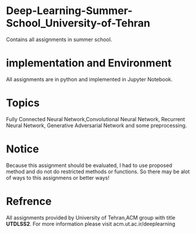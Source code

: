# Deep-Learning-Summer-School_University-of-Tehran
Contains all assignments in summer school.
# implementation and Environment
All assignments are in python and implemented in Jupyter Notebook.
# Topics
Fully Connected Neural Network,Convolutional Neural Network, Recurrent Neural Network, Generative Adversarial Network and some preprocessing.
 # Notice
 Because this assignment should be evaluated, I had to use proposed method and do not do restricted methods or functions. So there may be  alot of ways to this assignmens or better ways!

# Refrence
All assignments provided by University of Tehran,ACM group with title <strong>UTDLSS2</strong>.
For more information please visit acm.ut.ac.ir/deeplearning
